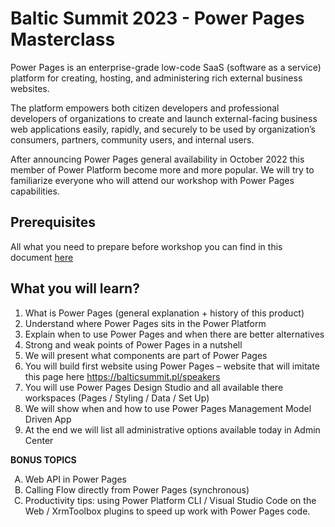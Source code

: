 # Baltic Summit 2023 - Power Pages Masterclass
Power Pages is an enterprise-grade low-code SaaS (software as a service) platform for creating, hosting, and administering rich external business websites.

The platform empowers both citizen developers and professional developers of organizations to create and launch external-facing business web applications easily, rapidly, and securely to be used by organization’s consumers, partners, community users, and internal users.

After announcing Power Pages general availability in October 2022 this member of Power Platform become more and more popular.
We will try to familiarize everyone who will attend our workshop with Power Pages capabilities.

## Prerequisites

All what you need to prepare before workshop you can find in this document <a href="https://github.com/PRusakPL/BalticSummit2023/blob/main/Assets/Power%20Pages%20Masterclass%20-%20Prerequisites.pdf">here</a>

## What you will learn?
1. What is Power Pages (general explanation + history of this product)
1. Understand where Power Pages sits in the Power Platform
1. Explain when to use Power Pages and when there are better alternatives
1. Strong and weak points of Power Pages in a nutshell
1. We will present what components are part of Power Pages
1. You will build first website using Power Pages – website that will imitate this page here https://balticsummit.pl/speakers
1. You will use Power Pages Design Studio and all available there workspaces (Pages / Styling / Data / Set Up)
1. We will show when and how to use Power Pages Management Model Driven App
1. At the end we will list all administrative options available today in Admin Center

**BONUS TOPICS**
<ol type="A">
  <li>Web API in Power Pages</li>
    <li>Calling Flow directly from Power Pages (synchronous)</li>
      <li>Productivity tips: using Power Platform CLI / Visual Studio Code on the Web / XrmToolbox plugins to speed up work with Power Pages code.</li>
</ol>

